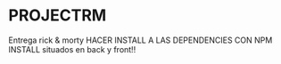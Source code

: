 # PROJECTRM

Entrega rick & morty
HACER INSTALL A LAS DEPENDENCIES CON NPM INSTALL situados en back y front!!
